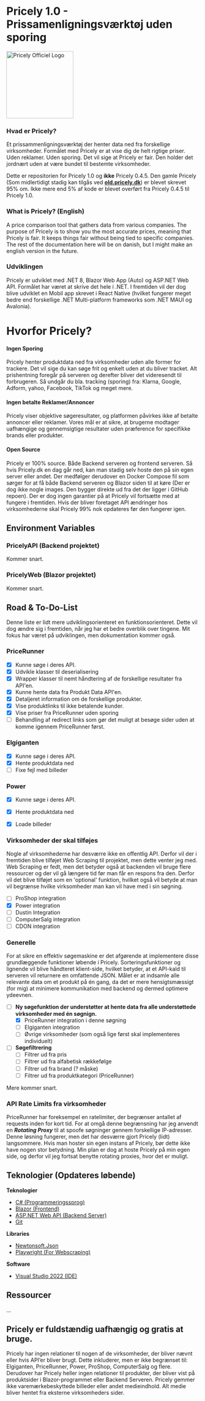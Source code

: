 

# Pricely 1.0 - Prissamenligningsværktøj uden sporing

<img src="https://i.imgur.com/ee41Wgp.png" alt="Pricely Officiel Logo" width="175" height="175"/>

### Hvad er Pricely?
Et prissammenligningsværktøj der henter data ned fra forskellige virksomheder. Formålet med Pricely er at vise dig de helt rigtige priser. Uden reklamer. Uden sporing. Det vil sige at Pricely er fair. Den holder det jordnært uden at være bundet til bestemte virksomheder.

Dette er repositorien for Pricely 1.0 og **ikke** Pricely 0.4.5. Den gamle Pricely (Som midlertidigt stadig kan tilgås ved  [**old.pricely.dk**](https://old.pricely.dk/)) er blevet skrevet 95% om. Ikke mere end 5% af kode er blevet overført fra Pricely 0.4.5 til Pricely 1.0.

### What is Pricely? (English)
A price comparison tool that gathers data from various companies. The purpose of Pricely is to show you the most accurate prices, meaning that Pricely is fair. It keeps things fair without being tied to specific companies. The rest of the documentation here will be on danish, but I might make an english version in the future.


### Udviklingen
Pricely er udviklet med .NET 8, Blazor Web App (Auto) og ASP.NET Web API. Formålet har været at skrive det hele i .NET. I fremtiden vil der dog blive udviklet en Mobil app skrevet i React Native (hvilket fungerer meget bedre end forskellige .NET Multi-platform frameworks som .NET MAUI og Avalonia).

# Hvorfor Pricely?
#### Ingen Sporing
Pricely henter produktdata ned fra virksomheder uden alle former for trackere. Det vil sige du kan søge frit og enkelt uden at du bliver tracket. Alt prishentning foregår på serveren og derefter bliver det videresendt til forbrugeren. Så undgår du bla. tracking (sporing) fra: Klarna, Google, Adform, yahoo, Facebook, TikTok og meget mere.

#### Ingen betalte Reklamer/Annoncer
Pricely viser objektive søgeresultater, og platformen påvirkes ikke af betalte annoncer eller reklamer. Vores mål er at sikre, at brugerne modtager uafhængige og gennemsigtige resultater uden præference for specifikke brands eller produkter.

#### Open Source
Pricely er 100% source. Både Backend serveren og frontend serveren. Så hvis Pricely.dk en dag går ned, kan man stadig selv hoste den på sin egen server eller andet. Der medfølger derudover en Docker Compose fil som sørger for at få både Backend serveren og Blazor siden til at køre (Der er dog ikke nogle images. Den bygger direkte ud fra det der ligger i GitHub repoen). Der er dog ingen garantier på at Pricely vil fortsætte med at fungere i fremtiden. Hvis der bliver foretaget API ændringer hos virksomhederne skal Pricely 99% nok opdateres før den fungerer igen.

## Environment Variables 
### PricelyAPI (Backend projektet)
Kommer snart.

### PricelyWeb (Blazor projektet)
Kommer snart.






## Road & To-Do-List 
Denne liste er lidt mere udviklingsorienteret en funktionsorienteret. Dette vil dog ændre sig i fremtiden, når jeg har et bedre overblik over tingene. Mit fokus har været på udviklingen, men dokumentation kommer også.

### PriceRunner
- [x] Kunne søge i deres API. 
- [x] Udvikle klasser til deserialisering
- [x] Wrapper klasser til nemt håndtering af de forskellige resultater fra API'en.
- [x]  Kunne hente data fra Produkt Data API'en.
- [x]  Detaljeret information om de forskellige produkter.
- [x]  Vise produktlinks til ikke betalende kunder.
- [x] Vise priser fra PriceRunner uden sporing 
- [ ] Behandling af redirect links som gør det muligt at besøge sider uden at komme igennem PriceRunner først.

### Elgiganten
- [x] Kunne søge i deres API. 
- [x] Hente produktdata ned
- [ ] Fixe fejl med billeder

### Power
- [x] Kunne søge i deres API. 
- [x] Hente produktdata ned
- [x] Loade billeder


### Virksomheder der skal tilføjes
Nogle af virksomhederne har desværre ikke en offentlig API. Derfor vil der i fremtiden blive tilføjet Web Scraping til projektet, men dette venter jeg med. Web Scraping er fedt, men det betyder også at backenden vil bruge flere ressourcer og der vil gå længere tid før man får en respons fra den. Derfor vil det blive tilføjet som en 'optional' funktion, hvilket også vil betyde at man vil begrænse hvilke virksomheder man kan vil have med i sin søgning.
- [ ] ProShop integration
- [x] Power integration
- [ ] Dustin Integration
- [ ] ComputerSalg integration
- [ ] CDON integration

### Generelle 
For at sikre en effektiv søgemaskine er det afgørende at implementere disse grundlæggende funktioner løbende i Pricely. Sorteringsfunktioner og lignende vil blive håndteret klient-side, hvilket betyder, at et API-kald til serveren vil returnere en omfattende JSON. Målet er at indsamle alle relevante data om et produkt på én gang, da det er mere hensigtsmæssigt (for mig) at minimere kommunikation med backend og dermed optimere ydeevnen. 
- [ ] **Ny søgefunktion der understøtter at hente data fra alle understøttede virksomheder med én søgnign.**
	- [x] PriceRunner integration i denne søgning
	- [ ] Elgiganten integration
	- [ ] Øvrige virksomheder (som også lige først skal implementeres individuelt)

- [ ] **Søgefiltrering**
	- [ ] Filtrer ud fra pris
	- [ ] Filtrer ud fra alfabetisk rækkefølge
	- [ ] Filtrer ud fra brand (? måske)
	- [ ] Filtrer ud fra produktkategori (PriceRunner)

Mere kommer snart.
 
### API Rate Limits fra virksomheder
PriceRunner har foreksempel en ratelimiter, der begrænser antallet af requests inden for kort tid. For at omgå denne begrænsning har jeg anvendt en ***Rotating Proxy*** til at spoofe søgninger gennem forskellige IP-adresser. Denne løsning fungerer, men det har desværre gjort Pricely (lidt) langsommere. Hvis man hoster sin egen instans af Pricely, bør dette ikke have nogen stor betydning. Min plan er dog at hoste Pricely på min egen side, og derfor vil jeg fortsat benytte rotating proxies, hvor det er muligt.

## Teknologier (Opdateres løbende)
**Teknologier**
- [C# (Programmeringssprog)](https://learn.microsoft.com/en-us/dotnet/csharp/tour-of-csharp/overview)
- [Blazor (Frontend)](https://dotnet.microsoft.com/en-us/apps/aspnet/web-apps/blazor)
- [ASP.NET Web API (Backend Server)](https://dotnet.microsoft.com/en-us/apps/aspnet/apis)
- [Git](https://git-scm.com/)

**Libraries**
- [Newtonsoft.Json](https://www.newtonsoft.com/json)
- [Playwright (For Webscraping)](https://playwright.dev/dotnet/)

**Software**
- [Visual Studio 2022 (IDE)](https://visualstudio.com/)

## Ressourcer
...
 	 
## Pricely er fuldstændig uafhængig og gratis at bruge.
Pricely har ingen relationer til nogen af de virksomheder, der bliver nævnt eller hvis API’er bliver brugt. Dette inkluderer, men er ikke begrænset til: Elgiganten, PriceRunner, Power, ProShop, ComputerSalg og flere. Derudover har Pricely heller ingen relationer til produkter, der bliver vist på produktsider i Blazor-programmet eller Backend Serveren. Pricely gemmer ikke varemærkebeskyttede billeder eller andet medieindhold. Alt medie bliver hentet fra eksterne virksomheders sider.





